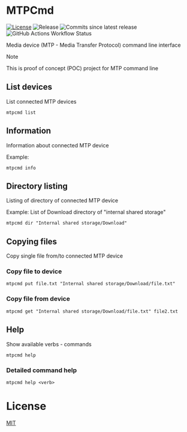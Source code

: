 # MTPCmd

[![License](https://img.shields.io/github/license/tkouba/MTPCmd)](LICENSE.md)
![Release](https://img.shields.io/github/release/tkouba/MTPCmd.svg)
![Commits since latest release](https://img.shields.io/github/commits-since/tkouba/MTPCmd/latest)
![GitHub Actions Workflow Status](https://img.shields.io/github/actions/workflow/status/tkouba/MTPCmd/main.yml)

Media device (MTP - Media Transfer Protocol) command line interface

> [!NOTE]
> This is proof of concept (POC) project for MTP command line

## List devices
List connected MTP devices

```
mtpcmd list
```

## Information
Information about connected MTP device

Example:
```
mtpcmd info
```

## Directory listing
Listing of directory of connected MTP device

Example: List of Download directory of "internal shared storage"
```
mtpcmd dir "Internal shared storage/Download"
```

## Copying files
Copy single file from/to connected MTP device

### Copy file to device

```
mtpcmd put file.txt "Internal shared storage/Download/file.txt"
```

### Copy file from device
```
mtpcmd get "Internal shared storage/Download/file.txt" file2.txt
```

## Help
Show available verbs - commands

```
mtpcmd help
```

### Detailed command help

```
mtpcmd help <verb>
```

# License
[MIT](LICENSE.md)

